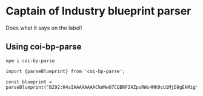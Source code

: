 # Captain of Industry blueprint parser

Does what it says on the label!

## Using coi-bp-parse

```
npm i coi-bp-parse
```

```
import {parseBlueprint} from 'coi-bp-parse';

const blueprint = parseBlueprint("B292:H4sIAAAAAAAACkWNwU7CQBRFZ4ZpsRWs4MK9cU1MjD8gEkMigYA/8Jw+y0vLvObNNIH489YFsrzn5p6rdfo0e5k9ux9jHUMzUMba27VQRR6ahY8UT8vyIZl+cEUhkgtL33ZxxSWq9O4frrt4psPiHT0KNBshln4+Vfoq2whHjqcWs/F8D/J3tYIaRefDLTpqMejr4ty8duLJV3qUfQr48M1ySIxSRg3sY2JT2wvH+e7ANe4iuFrn5mZyiYvjHroQi/sLmoN8sX8jPlKJepSotJf9AsaxV1f7AAAA")
```
